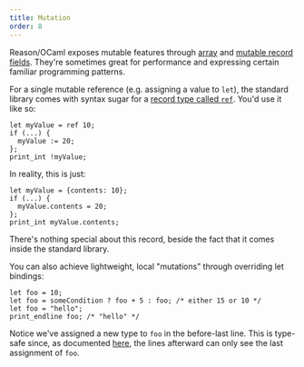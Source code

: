 ```yaml
---
title: Mutation
order: 8
---
```


Reason/OCaml exposes mutable features through [array](#built-in-data-types-array) and [mutable record fields](#built-in-data-types-record). They're sometimes great for performance and expressing certain familiar programming patterns.

For a single mutable reference (e.g. assigning a value to `let`), the standard library comes with syntax sugar for a [record type called `ref`](/api/Pervasives.html#TYPEref). You'd use it like so:

```reason
let myValue = ref 10;
if (...) {
  myValue := 20;
};
print_int !myValue;
```

In reality, this is just:

```reason
let myValue = {contents: 10};
if (...) {
  myValue.contents = 20;
};
print_int myValue.contents;
```

There's nothing special about this record, beside the fact that it comes inside the standard library.

You can also achieve lightweight, local "mutations" through overriding let bindings:

```reason
let foo = 10;
let foo = someCondition ? foo + 5 : foo; /* either 15 or 10 */
let foo = "hello";
print_endline foo; /* "hello" */
```

Notice we've assigned a new type to `foo` in the before-last line. This is type-safe since, as documented [here](#basics-let-binding), the lines afterward can only see the last assignment of `foo`.
